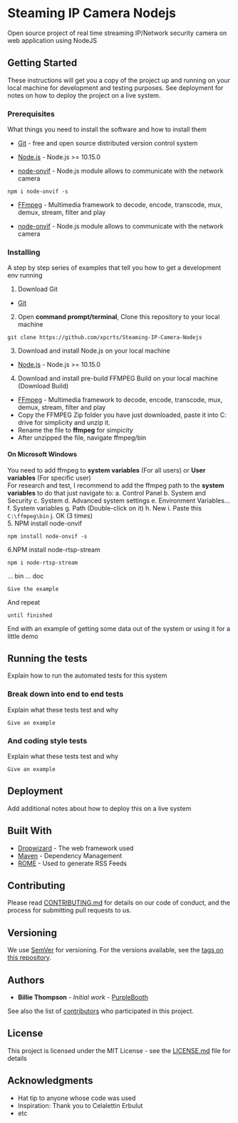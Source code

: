 # Steaming IP Camera Nodejs

Open source project of real time streaming IP/Network security camera on web application using NodeJS

## Getting Started

These instructions will get you a copy of the project up and running on your local machine for development and testing purposes. See deployment for notes on how to deploy the project on a live system.

### Prerequisites
What things you need to install the software and how to install them
* [Git](https://git-scm.com/downloads) - free and open source distributed version control system 


* [Node.js](https://nodejs.org/en/) - Node.js >= 10.15.0
* [node-onvif](https://www.npmjs.com/package/node-onvif) - Node.js module allows to communicate with the network camera
```
npm i node-onvif -s
```
* [FFmpeg](https://ffmpeg.zeranoe.com/builds/) - Multimedia framework to decode, encode, transcode, mux, demux, stream, filter and play

* [node-onvif](https://www.npmjs.com/package/node-onvif) - Node.js module allows to communicate with the network camera

### Installing
A step by step series of examples that tell you how to get a development env running
1. Download Git
* [Git](https://git-scm.com/downloads)
2. Open <strong>command prompt/terminal</strong>, Clone this repository to your local machine
```
git clone https://github.com/xpcrts/Steaming-IP-Camera-Nodejs
```
3. Download and install Node.js on your local machine
* [Node.js](https://nodejs.org/en/) - Node.js >= 10.15.0
4. Download and install pre-build FFMPEG Build on your local machine (Download Build)
* [FFmpeg](https://ffmpeg.zeranoe.com/builds/) - Multimedia framework to decode, encode, transcode, mux, demux, stream, filter and play<br />
* Copy the FFMPEG Zip folder you have just downloaded, paste it into C: drive for simplicity and unzip it.
* Rename the file to <strong>ffmpeg</strong> for simpicity
* After unzipped the file, navigate ffmpeg/bin <br/>
#### On Microsoft Windows
You need to add ffmpeg to <strong>system variables</strong> (For all users) or <strong>User variables</strong> (For specific user)<br />
For research and test, I recommend to add the ffmpeg path to the <strong>system variables</strong> to do that just navigate to:
a. Control Panel
b. System and Security
c. System 
d. Advanced system settings
e. Environment Variables...
f. System variables
g. Path (Double-click on it)
h. New
i. Paste this
```C:\ffmpeg\bin```
j. OK (3 times)<br />
5. NPM install node-onvif
```
npm install node-onvif -s
```
6.NPM install node-rtsp-stream
```
npm i node-rtsp-stream
```


... bin
... doc

``` 
Give the example
```

And repeat

```
until finished
```

End with an example of getting some data out of the system or using it for a little demo

## Running the tests

Explain how to run the automated tests for this system

### Break down into end to end tests

Explain what these tests test and why

```
Give an example
```

### And coding style tests

Explain what these tests test and why

```
Give an example
```

## Deployment

Add additional notes about how to deploy this on a live system

## Built With

* [Dropwizard](http://www.dropwizard.io/1.0.2/docs/) - The web framework used
* [Maven](https://maven.apache.org/) - Dependency Management
* [ROME](https://rometools.github.io/rome/) - Used to generate RSS Feeds

## Contributing

Please read [CONTRIBUTING.md](https://gist.github.com/PurpleBooth/b24679402957c63ec426) for details on our code of conduct, and the process for submitting pull requests to us.

## Versioning

We use [SemVer](http://semver.org/) for versioning. For the versions available, see the [tags on this repository](https://github.com/your/project/tags). 

## Authors

* **Billie Thompson** - *Initial work* - [PurpleBooth](https://github.com/PurpleBooth)

See also the list of [contributors](https://github.com/your/project/contributors) who participated in this project.

## License

This project is licensed under the MIT License - see the [LICENSE.md](https://github.com/xpcrts/Steaming-IP-Camera-Nodejs/blob/master/LICENSE) file for details

## Acknowledgments

* Hat tip to anyone whose code was used
* Inspiration: Thank you to Celalettin Erbulut
* etc

